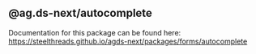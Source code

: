 ## @ag.ds-next/autocomplete

Documentation for this package can be found here: https://steelthreads.github.io/agds-next/packages/forms/autocomplete
